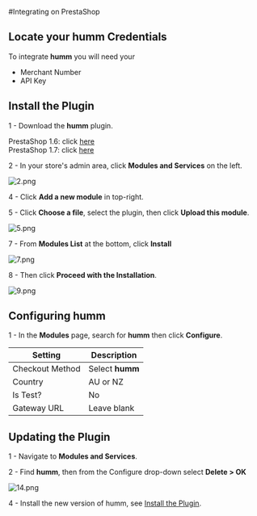 #Integrating on PrestaShop

## Locate your **humm** Credentials

To integrate **humm** you will need your

* Merchant Number
* API Key

## Install the Plugin

1 - Download the **humm** plugin.

PrestaShop 1.6: click 
[here](https://github.com/shophumm/humm-prestashop/releases/download/1.5.6-forPS1.6/humm_prestashop_v1.5.6-forPS1.6.zip)  
PrestaShop 1.7: click
[here](https://github.com/shophumm/humm-prestashop/releases/download/1.5.6-forPS1.7/humm_prestashop_v1.5.6-forPS1.7.zip)  

2 - In your store's admin area, click **Modules and Services** on the left.

![2.png](/img/ecommerce/prestashop/2.png)

4 - Click **Add a new module** in top-right.

5 - Click **Choose a file**, select the plugin, then click **Upload this module**.

![5.png](/img/ecommerce/prestashop/5.png)

7 - From **Modules List** at the bottom, click **Install**

![7.png](/img/ecommerce/prestashop/7.png)

8 - Then click **Proceed with the Installation**.

![9.png](/img/ecommerce/prestashop/9.png)

## Configuring humm

1 - In the **Modules** page, search for **humm** then click **Configure**.

Setting | Description
--- | ---
Checkout Method | Select **humm**
Country | AU or NZ
Is Test? | No
Gateway URL | Leave blank

## Updating the Plugin

1 - Navigate to **Modules and Services**.

2 - Find **humm**, then from the Configure drop-down select **Delete > OK**

![14.png](/img/ecommerce/prestashop/14.png)

4 - Install the new version of humm, see [Install the Plugin](#install-the-plugin).